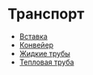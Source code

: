 # Транспорт


- [Вставка](transport/1-inserters.md)
- [Конвейер](transport/2-conveyor-belts.md)
- [Жидкие трубы](transport/3-fluid-pipes.md)
- [Тепловая труба](transport/4-heat-pipes.md)

